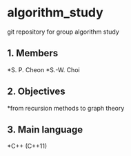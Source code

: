 # algorithm_study
git repository for group algorithm study

## 1. Members

*S. P. Cheon
*S.-W. Choi

## 2. Objectives

*from recursion methods
to graph theory

## 3. Main language

*C++ (C++11)


